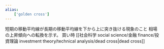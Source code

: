 ```yaml
---
alias:
    ['golden cross']
---
```

短期の移動平均線が長期の移動平均線を下から上に突き抜ける現象のこと
相場の上昇傾向への転換を示す。
買い時
[[社会科学 social science/金融 finance/投資理論 investment theory/technical analysis/dead cross|dead cross]]